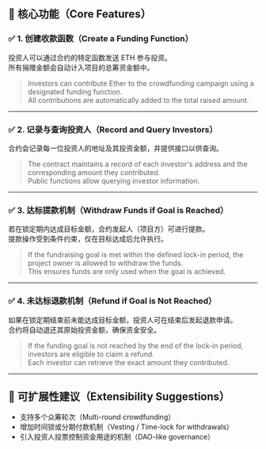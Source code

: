 ## 🔧 核心功能（Core Features）

### ✅ 1. 创建收款函数（Create a Funding Function）

投资人可以通过合约的特定函数发送 ETH 参与投资。  
所有捐赠金额会自动计入项目的总筹资金额中。

> Investors can contribute Ether to the crowdfunding campaign using a designated funding function.  
> All contributions are automatically added to the total raised amount.

---

### ✅ 2. 记录与查询投资人（Record and Query Investors）

合约会记录每一位投资人的地址及其投资金额，并提供接口以供查询。

> The contract maintains a record of each investor's address and the corresponding amount they contributed.  
> Public functions allow querying investor information.

---

### ✅ 3. 达标提款机制（Withdraw Funds if Goal is Reached）

若在锁定期内达成目标金额，合约发起人（项目方）可进行提款。  
提款操作受到条件约束，仅在目标达成后允许执行。

> If the fundraising goal is met within the defined lock-in period, the project owner is allowed to withdraw the funds.  
> This ensures funds are only used when the goal is achieved.

---

### ✅ 4. 未达标退款机制（Refund if Goal is Not Reached）

如果在锁定期结束前未能达成目标金额，投资人可在结束后发起退款申请。  
合约将自动退还其原始投资金额，确保资金安全。

> If the funding goal is not reached by the end of the lock-in period, investors are eligible to claim a refund.  
> Each investor can retrieve the exact amount they contributed.

---

## 🔮 可扩展性建议（Extensibility Suggestions）

- 支持多个众筹轮次（Multi-round crowdfunding）  
- 增加时间锁或分期付款机制（Vesting / Time-lock for withdrawals）  
- 引入投资人投票控制资金用途的机制（DAO-like governance）  

